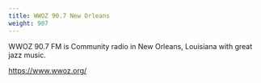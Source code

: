 ```yaml
---
title: WWOZ 90.7 New Orleans
weight: 907
---
```

WWOZ 90.7 FM is Community radio in New Orleans, Louisiana with great
jazz music.

https://www.wwoz.org/
